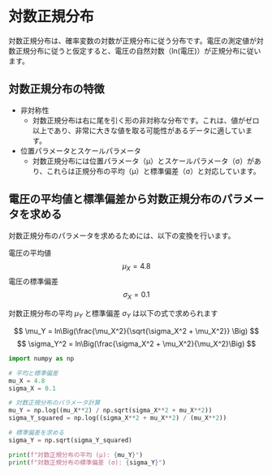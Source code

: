 # 対数正規分布

対数正規分布は、確率変数の対数が正規分布に従う分布です。電圧の測定値が対数正規分布に従うと仮定すると、電圧の自然対数（ln(電圧)）が正規分布に従います。

## 対数正規分布の特徴
- 非対称性
  - 対数正規分布は右に尾を引く形の非対称な分布です。これは、値がゼロ以上であり、非常に大きな値を取る可能性があるデータに適しています。
- 位置パラメータとスケールパラメータ
  - 対数正規分布には位置パラメータ（μ）とスケールパラメータ（σ）があり、これらは正規分布の平均（μ）と標準偏差（σ）と対応しています。

## 電圧の平均値と標準偏差から対数正規分布のパラメータを求める
対数正規分布のパラメータを求めるためには、以下の変換を行います。

電圧の平均値 
$$ \mu_X = 4.8 $$
電圧の標準偏差 
$$ \sigma_X = 0.1 $$

対数正規分布の平均 $\mu_Y$ と標準偏差 $\sigma_Y$ は以下の式で求められます

$$ \mu_Y = ln\Big(\frac{\mu_X^2}{\sqrt{\sigma_X^2 + \mu_X^2}}  \Big) $$
$$ \sigma_Y^2 = ln\Big(\frac{\sigma_X^2 + \mu_X^2}{\mu_X^2}\Big) $$


```Python
import numpy as np

# 平均と標準偏差
mu_X = 4.8
sigma_X = 0.1

# 対数正規分布のパラメータ計算
mu_Y = np.log((mu_X**2) / np.sqrt(sigma_X**2 + mu_X**2))
sigma_Y_squared = np.log((sigma_X**2 + mu_X**2) / (mu_X**2))

# 標準偏差を求める
sigma_Y = np.sqrt(sigma_Y_squared)

print(f"対数正規分布の平均 (μ): {mu_Y}")
print(f"対数正規分布の標準偏差 (σ): {sigma_Y}")

```